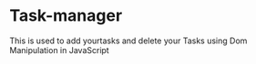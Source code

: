 # Task-manager
This is used to add yourtasks and delete your
Tasks using Dom Manipulation in JavaScript
